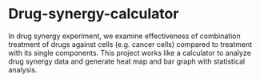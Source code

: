 # Drug-synergy-calculator
In drug synergy experiment, we examine effectiveness of combination treatment of drugs against cells (e.g. cancer cells) compared to treatment with its single components. This project works like a calculator to analyze drug synergy data and generate heat map and bar graph with statistical analysis.
